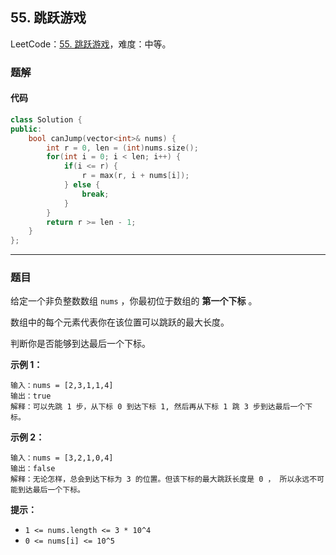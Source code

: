 ## 55. 跳跃游戏

LeetCode：[55. 跳跃游戏](https://leetcode.cn/problems/jump-game/)，难度：中等。

### 题解

#### 代码

```c++
class Solution {
public:
    bool canJump(vector<int>& nums) {
        int r = 0, len = (int)nums.size();
        for(int i = 0; i < len; i++) {
            if(i <= r) {
                r = max(r, i + nums[i]);
            } else {
                break;
            }
        }
        return r >= len - 1;
    }
};
```



---



### 题目

给定一个非负整数数组 `nums` ，你最初位于数组的 **第一个下标** 。

数组中的每个元素代表你在该位置可以跳跃的最大长度。

判断你是否能够到达最后一个下标。

 

**示例 1：**

```
输入：nums = [2,3,1,1,4]
输出：true
解释：可以先跳 1 步，从下标 0 到达下标 1, 然后再从下标 1 跳 3 步到达最后一个下标。
```

**示例 2：**

```
输入：nums = [3,2,1,0,4]
输出：false
解释：无论怎样，总会到达下标为 3 的位置。但该下标的最大跳跃长度是 0 ， 所以永远不可能到达最后一个下标。
```

 

**提示：**

- `1 <= nums.length <= 3 * 10^4`
- `0 <= nums[i] <= 10^5`


